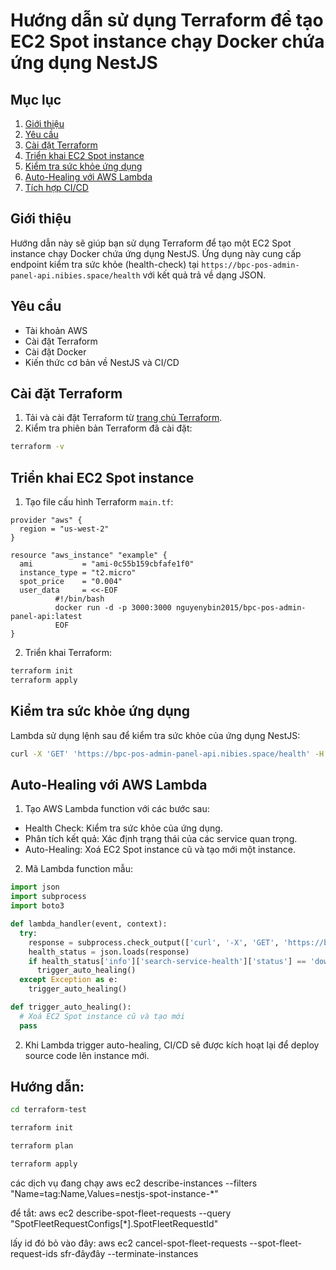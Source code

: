 # Hướng dẫn sử dụng Terraform để tạo EC2 Spot instance chạy Docker chứa ứng dụng NestJS

## Mục lục
1. [Giới thiệu](#giới-thiệu)
2. [Yêu cầu](#yêu-cầu)
3. [Cài đặt Terraform](#cài-đặt-terraform)
4. [Triển khai EC2 Spot instance](#triển-khai-ec2-spot-instance)
5. [Kiểm tra sức khỏe ứng dụng](#kiểm-tra-sức-khỏe-ứng-dụng)
6. [Auto-Healing với AWS Lambda](#auto-healing-với-aws-lambda)
7. [Tích hợp CI/CD](#tích-hợp-cicd)

## Giới thiệu
Hướng dẫn này sẽ giúp bạn sử dụng Terraform để tạo một EC2 Spot instance chạy Docker chứa ứng dụng NestJS. Ứng dụng này cung cấp endpoint kiểm tra sức khỏe (health-check) tại `https://bpc-pos-admin-panel-api.nibies.space/health` với kết quả trả về dạng JSON.

## Yêu cầu
- Tài khoản AWS
- Cài đặt Terraform
- Cài đặt Docker
- Kiến thức cơ bản về NestJS và CI/CD

## Cài đặt Terraform
1. Tải và cài đặt Terraform từ [trang chủ Terraform](https://www.terraform.io/downloads.html).
2. Kiểm tra phiên bản Terraform đã cài đặt:
  ```sh
  terraform -v
  ```

## Triển khai EC2 Spot instance
1. Tạo file cấu hình Terraform `main.tf`:
  ```hcl
  provider "aws" {
    region = "us-west-2"
  }

  resource "aws_instance" "example" {
    ami           = "ami-0c55b159cbfafe1f0"
    instance_type = "t2.micro"
    spot_price    = "0.004"
    user_data     = <<-EOF
            #!/bin/bash
            docker run -d -p 3000:3000 nguyenybin2015/bpc-pos-admin-panel-api:latest
            EOF
  }
  ```

2. Triển khai Terraform:
  ```sh
  terraform init
  terraform apply
  ```

## Kiểm tra sức khỏe ứng dụng
Lambda sử dụng lệnh sau để kiểm tra sức khỏe của ứng dụng NestJS:
```sh
curl -X 'GET' 'https://bpc-pos-admin-panel-api.nibies.space/health' -H 'accept: application/json'
```

## Auto-Healing với AWS Lambda
1. Tạo AWS Lambda function với các bước sau:
  - Health Check: Kiểm tra sức khỏe của ứng dụng.
  - Phân tích kết quả: Xác định trạng thái của các service quan trọng.
  - Auto-Healing: Xoá EC2 Spot instance cũ và tạo mới một instance.

2. Mã Lambda function mẫu:
  ```python
  import json
  import subprocess
  import boto3

  def lambda_handler(event, context):
    try:
      response = subprocess.check_output(['curl', '-X', 'GET', 'https://bpc-pos-admin-panel-api.nibies.space/health', '-H', 'accept: application/json'])
      health_status = json.loads(response)
      if health_status['info']['search-service-health']['status'] == 'down':
        trigger_auto_healing()
    except Exception as e:
      trigger_auto_healing()

  def trigger_auto_healing():
    # Xoá EC2 Spot instance cũ và tạo mới
    pass
  ```

2. Khi Lambda trigger auto-healing, CI/CD sẽ được kích hoạt lại để deploy source code lên instance mới.

## Hướng dẫn:
```bash
cd terraform-test
```
```bash
terraform init
```
```bash
terraform plan
```
```bash
terraform apply
```
các dịch vụ đang chạy
aws ec2 describe-instances --filters "Name=tag:Name,Values=nestjs-spot-instance-*"

để tắt:
aws ec2 describe-spot-fleet-requests --query "SpotFleetRequestConfigs[*].SpotFleetRequestId"

lấy id đó bỏ vào đây:
aws ec2 cancel-spot-fleet-requests --spot-fleet-request-ids sfr-đâyđây --terminate-instances